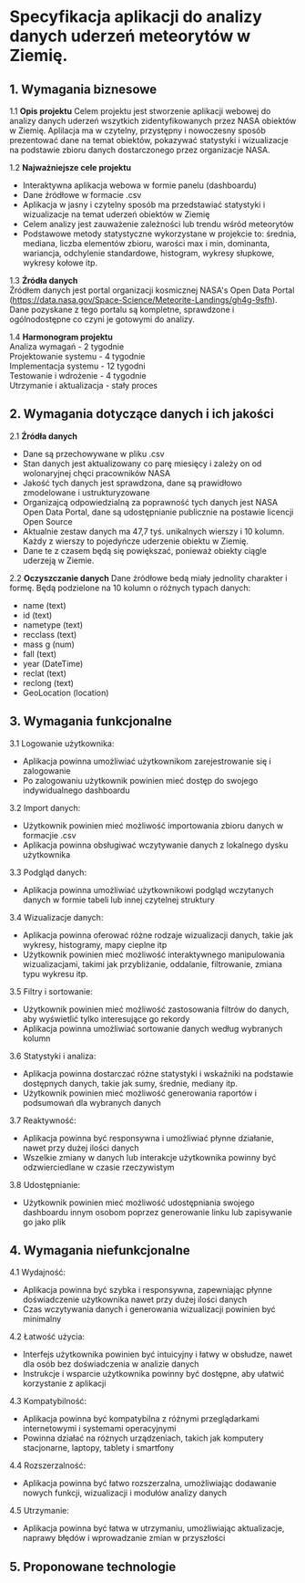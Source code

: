 # Specyfikacja aplikacji do analizy danych uderzeń meteorytów w Ziemię.  

## 1. Wymagania biznesowe
1.1 **Opis projektu**
Celem projektu jest stworzenie aplikacji webowej do analizy danych uderzeń wszytkich zidentyfikowanych przez NASA obiektów w Ziemię. Aplilacja ma w czytelny, przystępny i nowoczesny sposób prezentować dane na temat obiektów, pokazywać statystyki i wizualizacje na podstawie zbioru danych dostarczonego przez organizacje NASA.

1.2 **Najważniejsze cele projektu**  
- Interaktywna aplikacja webowa w formie panelu (dashboardu)
- Dane źródłowe w formacie .csv
- Aplikacja w jasny i czytelny sposób ma przedstawiać statystyki i wizualizacje na temat uderzeń obiektów w Ziemię
- Celem analizy jest zauważenie zależności lub trendu wśród meteorytów
- Podstawowe metody statystyczne wykorzystane w projekcie to: średnia, mediana, liczba elementów zbioru, warości max i min, dominanta, wariancja, odchylenie standardowe, histogram, wykresy słupkowe, wykresy kołowe itp.

1.3 **Źródła danych**  
Źródłem danych jest portal organizacji kosmicznej NASA's Open Data Portal (https://data.nasa.gov/Space-Science/Meteorite-Landings/gh4g-9sfh).
Dane pozyskane z tego portalu są kompletne, sprawdzone i ogólnodostępne co czyni je gotowymi do analizy.

1.4 **Harmonogram projektu**  
Analiza wymagań - 2 tygodnie  
Projektowanie systemu - 4 tygodnie  
Implementacja systemu - 12 tygodni  
Testowanie i wdrożenie - 4 tygodnie  
Utrzymanie i aktualizacja - stały proces  

## 2. Wymagania dotyczące danych i ich jakości  
2.1 **Źródła danych**  
- Dane są przechowywane w pliku .csv  
- Stan danych  jest aktualizowany co parę miesięcy i zależy on od wolonaryjnej chęci pracowników NASA  
- Jakość tych danych jest sprawdzona, dane są prawidłowo zmodelowane i ustrukturyzowane  
- Organizajcą odpowiedzialną za poprawność tych danych jest NASA Open Data Portal, dane są udostępnianie publicznie na postawie licencji Open Source
- Aktualnie zestaw danych ma 47,7 tyś. unikalnych wierszy i 10 kolumn. Każdy z wierszy to pojedyńcze uderzenie obiektu w Ziemię.
- Dane te z czasem będą się powiększać, ponieważ obiekty ciągle uderzeją w Ziemie.  

2.2 **Oczyszczanie danych**
Dane źródłowe bedą miały jednolity charakter i formę. Będą podzielone na 10 kolumn o różnych typach danych:
- name (text) 
- id (text)
- nametype (text)
- recclass (text)
- mass g (num)
- fall (text)
- year (DateTime)
- reclat (text)
- reclong (text)
- GeoLocation (location)

## 3. Wymagania funkcjonalne
3.1 Logowanie użytkownika:  
- Aplikacja powinna umożliwiać użytkownikom zarejestrowanie się i zalogowanie
- Po zalogowaniu użytkownik powinien mieć dostęp do swojego indywidualnego dashboardu

3.2 Import danych:  
- Użytkownik powinien mieć możliwość importowania zbioru danych w formacjie .csv
- Aplikacja powinna obsługiwać wczytywanie danych z lokalnego dysku użytkownika

3.3 Podgląd danych:  
- Aplikacja powinna umożliwiać użytkownikowi podgląd wczytanych danych w formie tabeli lub innej czytelnej struktury

3.4 Wizualizacje danych:  
- Aplikacja powinna oferować różne rodzaje wizualizacji danych, takie jak wykresy, histogramy, mapy cieplne itp
- Użytkownik powinien mieć możliwość interaktywnego manipulowania wizualizacjami, takimi jak przybliżanie, oddalanie, filtrowanie, zmiana typu wykresu itp.

3.5 Filtry i sortowanie:  
- Użytkownik powinien mieć możliwość zastosowania filtrów do danych, aby wyświetlić tylko interesujące go rekordy
- Aplikacja powinna umożliwiać sortowanie danych według wybranych kolumn

3.6 Statystyki i analiza:  
- Aplikacja powinna dostarczać różne statystyki i wskaźniki na podstawie dostępnych danych, takie jak sumy, średnie, mediany itp.
- Użytkownik powinien mieć możliwość generowania raportów i podsumowań dla wybranych danych

3.7 Reaktywność: 
- Aplikacja powinna być responsywna i umożliwiać płynne działanie, nawet przy dużej ilości danych
- Wszelkie zmiany w danych lub interakcje użytkownika powinny być odzwierciedlane w czasie rzeczywistym

3.8 Udostępnianie:  
- Użytkownik powinien mieć możliwość udostępniania swojego dashboardu innym osobom poprzez generowanie linku lub zapisywanie go jako plik

## 4. Wymagania niefunkcjonalne
4.1 Wydajność:  
- Aplikacja powinna być szybka i responsywna, zapewniając płynne doświadczenie użytkownika nawet przy dużej ilości danych
- Czas wczytywania danych i generowania wizualizacji powinien być minimalny

4.2 Łatwość użycia:  
- Interfejs użytkownika powinien być intuicyjny i łatwy w obsłudze, nawet dla osób bez doświadczenia w analizie danych
- Instrukcje i wsparcie użytkownika powinny być dostępne, aby ułatwić korzystanie z aplikacji

4.3 Kompatybilność:
- Aplikacja powinna być kompatybilna z różnymi przeglądarkami internetowymi i systemami operacyjnymi
- Powinna działać na różnych urządzeniach, takich jak komputery stacjonarne, laptopy, tablety i smartfony

4.4 Rozszerzalność:
- Aplikacja powinna być łatwo rozszerzalna, umożliwiając dodawanie nowych funkcji, wizualizacji i modułów analizy danych

4.5 Utrzymanie:
- Aplikacja powinna być łatwa w utrzymaniu, umożliwiając aktualizacje, naprawy błędów i wprowadzanie zmian w przyszłości

## 5. Proponowane technologie
